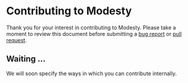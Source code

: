 # Contributing to Modesty

Thank you for your interest in contributing to Modesty. Please take a moment to review this document before submitting a [bug report](https://github.com/caesar-exploit/modesty/issues) or [pull request](https://github.com/caesar-exploit/modesty/pulls).

## Waiting ...

We will soon specify the ways in which you can contribute internally.